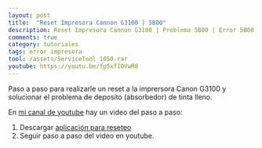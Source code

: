```yaml
---
layout: post
title:  "Reset Impresora Cannon G3100 | 5B00"
description: Reset Impresora Cannon G3100 | Problema 5B00 | Error 5B00
comments: true
category: tutoriales
tags: error impresora
tool: /assets/ServiceTool_1050.rar
youtube: https://youtu.be/fp5xfIOVwR8
---
```

Paso a paso para realizarle un reset a la imprersora Canon G3100 y solucionar el problema de deposito (absorbedor) de tinta lleno.

En <a target="_blank" href="{{ page.youtube }}">mi canal de youtube</a> hay un video del paso a paso:

1. <div id="cf-pdf-down">Descargar <a target="_blank" href="{{ page.tool }}">aplicación para reseteo</a></div>
2. Seguir paso a paso del video en youtube.
